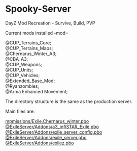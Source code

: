 # Spooky-Server

DayZ Mod Recreation - Survive, Build, PVP

Current mods installed -mod=

@CUP_Terrains_Core;  
@CUP_Terrains_Maps;  
@Chernarus_Winter_A3;  
@CBA_A3;  
@CUP_Weapons;  
@CUP_Units;  
@CUP_Vehicles;  
@Extended_Base_Mod;  
@Ryanzombies;  
@Arma Enhanced Movement;  

The directory structure is the same as the production server.

Main files are:

[mpmissions/Exile.Chernarus_winter.pbo](https://github.com/TalksTooMuch/Spooky-Server/tree/master/mpmissions/Exile.Chernarus_winter)  
[@ExileServer/Addons/a3_infiSTAR_Exile.pbo](https://github.com/TalksTooMuch/Spooky-Server/tree/master/%40ExileServer/Addons/a3_infiSTAR_Exile)  
[@ExileServer/Addons/exile_server_config.pbo](https://github.com/TalksTooMuch/Spooky-Server/tree/master/%40ExileServer/Addons/exile_server_config)  
[@ExileServer/Addons/exile_server.pbo](https://github.com/TalksTooMuch/Spooky-Server/tree/master/%40ExileServer/Addons/exile_server)  
[@ExileServer/Addons/exilez.pbo](https://github.com/TalksTooMuch/Spooky-Server/tree/master/%40ExileServer/Addons/exilez)  
